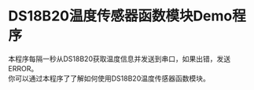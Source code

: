 # DS18B20温度传感器函数模块Demo程序
本程序每隔一秒从DS18B20获取温度信息并发送到串口，如果出错，发送ERROR。 <br/>
你可以通过本程序了了解如何使用DS18B20温度传感器函数模块。 <br/>